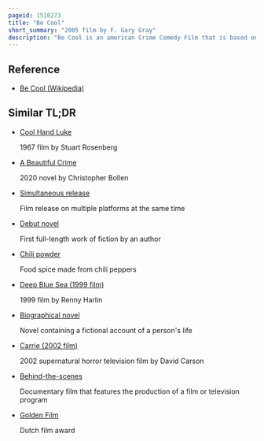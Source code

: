 ```yaml
---
pageid: 1510273
title: "Be Cool"
short_summary: "2005 film by F. Gary Gray"
description: "Be Cool is an american Crime Comedy Film that is based on elmore Leonard's Novel of the same Name in 1999 and the Sequel to leonard's 1990 novel get shorty about Mobster Chili Palmer's Entry into the Music Industry. This was Robert Pastorelli's final film, as he died one year before its theatrical release."
---
```


## Reference

- [Be Cool (Wikipedia)](https://en.wikipedia.org/?curid=1510273)

## Similar TL;DR

- [Cool Hand Luke](/tldr/en/cool-hand-luke)

  1967 film by Stuart Rosenberg

- [A Beautiful Crime](/tldr/en/a-beautiful-crime)

  2020 novel by Christopher Bollen

- [Simultaneous release](/tldr/en/simultaneous-release)

  Film release on multiple platforms at the same time

- [Debut novel](/tldr/en/debut-novel)

  First full-length work of fiction by an author

- [Chili powder](/tldr/en/chili-powder)

  Food spice made from chili peppers

- [Deep Blue Sea (1999 film)](/tldr/en/deep-blue-sea-1999-film)

  1999 film by Renny Harlin

- [Biographical novel](/tldr/en/biographical-novel)

  Novel containing a fictional account of a person's life

- [Carrie (2002 film)](/tldr/en/carrie-2002-film)

  2002 supernatural horror television film by David Carson

- [Behind-the-scenes](/tldr/en/behind-the-scenes)

  Documentary film that features the production of a film or television program

- [Golden Film](/tldr/en/golden-film)

  Dutch film award
